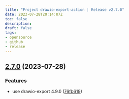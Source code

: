 ```yaml
---
title: "Project drawio-export-action | Release v2.7.0"
date: 2023-07-28T20:14:07Z
toc: false
description: 
draft: false
tags:
- opensource
- github
- release
---
```

## [2.7.0](https://github.com/rlespinasse/drawio-export-action/compare/v2.6.0...v2.7.0) (2023-07-28)


### Features

* use drawio-export 4.9.0 ([76fb619](https://github.com/rlespinasse/drawio-export-action/commit/76fb61924607aea8ffd805b01407a06400fb7553))



